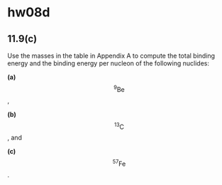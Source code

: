 # hw08d

## 11.9(c)
Use the masses in the table in Appendix A to compute the total binding energy and the binding energy per nucleon of the following nuclides:

**(a)** $$^{9}\text{Be}$$,

**(b)** $$^{13}\text{C}$$, and

**(c)** $$^{57}\text{Fe}$$.

